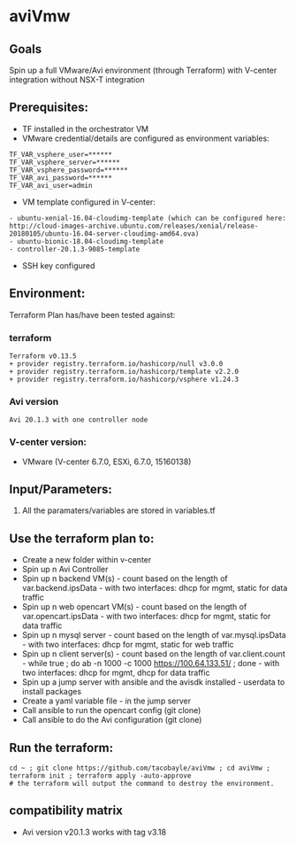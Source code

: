 # aviVmw

## Goals
Spin up a full VMware/Avi environment (through Terraform) with V-center integration without NSX-T integration

## Prerequisites:
- TF installed in the orchestrator VM
- VMware credential/details are configured as environment variables:
```
TF_VAR_vsphere_user=******
TF_VAR_vsphere_server=******
TF_VAR_vsphere_password=******
TF_VAR_avi_password=******
TF_VAR_avi_user=admin
```
- VM template configured in V-center:
```
- ubuntu-xenial-16.04-cloudimg-template (which can be configured here: http://cloud-images-archive.ubuntu.com/releases/xenial/release-20180105/ubuntu-16.04-server-cloudimg-amd64.ova)
- ubuntu-bionic-18.04-cloudimg-template
- controller-20.1.3-9085-template
```
- SSH key configured

## Environment:

Terraform Plan has/have been tested against:

### terraform

```
Terraform v0.13.5
+ provider registry.terraform.io/hashicorp/null v3.0.0
+ provider registry.terraform.io/hashicorp/template v2.2.0
+ provider registry.terraform.io/hashicorp/vsphere v1.24.3
```

### Avi version
```
Avi 20.1.3 with one controller node
```

### V-center version:
- VMware (V-center 6.7.0, ESXi, 6.7.0, 15160138)

## Input/Parameters:
1. All the paramaters/variables are stored in variables.tf

## Use the terraform plan to:
- Create a new folder within v-center
- Spin up n Avi Controller
- Spin up n backend VM(s) - count based on the length of var.backend.ipsData - with two interfaces: dhcp for mgmt, static for data traffic
- Spin up n web opencart VM(s) - count based on the length of var.opencart.ipsData - with two interfaces: dhcp for mgmt, static for data traffic
- Spin up n mysql server - count based on the length of var.mysql.ipsData - with two interfaces: dhcp for mgmt, static for web traffic
- Spin up n client server(s) - count based on the length of var.client.count - while true ; do ab -n 1000 -c 1000 https://100.64.133.51/ ; done - with two interfaces: dhcp for mgmt, dhcp for data traffic
- Spin up a jump server with ansible and the avisdk installed - userdata to install packages
- Create a yaml variable file - in the jump server
- Call ansible to run the opencart config (git clone)
- Call ansible to do the Avi configuration (git clone)

## Run the terraform:
```
cd ~ ; git clone https://github.com/tacobayle/aviVmw ; cd aviVmw ; terraform init ; terraform apply -auto-approve
# the terraform will output the command to destroy the environment.
```

## compatibility matrix
- Avi version v20.1.3 works with tag v3.18
